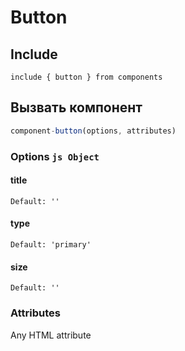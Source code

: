 # Button

## Include
```
include { button } from components
```

## Вызвать компонент
```js
component-button(options, attributes)
```

### Options ```js Object```

#### title

```
Default: ''
```

#### type

```
Default: 'primary'
```

#### size

```
Default: ''
```

### Attributes
Any HTML attribute
